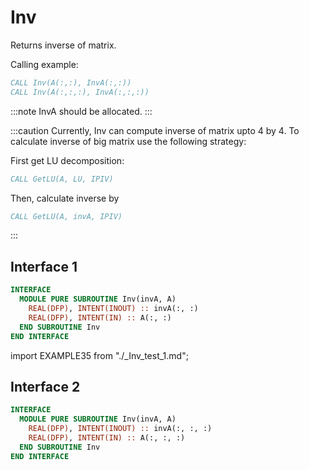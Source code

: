 # Inv

Returns inverse of matrix.

Calling example:

```fortran
CALL Inv(A(:,:), InvA(:,:))
CALL Inv(A(:,:,:), InvA(:,:,:))
```

:::note
InvA should be allocated.
:::

:::caution
Currently, Inv can compute inverse of matrix upto 4 by 4. To calculate inverse of big matrix use the following strategy:

First get LU decomposition:

```fortran
CALL GetLU(A, LU, IPIV)
```

Then, calculate inverse by

```fortran
CALL GetLU(A, invA, IPIV)
```

:::

## Interface 1

<Tabs>
<TabItem value="interface" label="܀ Interface" default>

```fortran
INTERFACE
  MODULE PURE SUBROUTINE Inv(invA, A)
    REAL(DFP), INTENT(INOUT) :: invA(:, :)
    REAL(DFP), INTENT(IN) :: A(:, :)
  END SUBROUTINE Inv
END INTERFACE
```

</TabItem>

<TabItem value="example" label="️܀ See example">

import EXAMPLE35 from "./_Inv_test_1.md";

<EXAMPLE35 />

</TabItem>

<TabItem value="close" label="↢ ">

</TabItem>
</Tabs>

## Interface 2

```fortran
INTERFACE
  MODULE PURE SUBROUTINE Inv(invA, A)
    REAL(DFP), INTENT(INOUT) :: invA(:, :, :)
    REAL(DFP), INTENT(IN) :: A(:, :, :)
  END SUBROUTINE Inv
END INTERFACE
```
